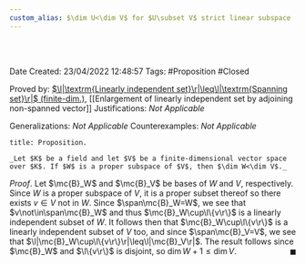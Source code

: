 ```yaml
---
custom_alias: $\dim U<\dim V$ for $U\subset V$ strict linear subspace
---
```


<br />
<br />

Date Created: 23/04/2022 12:48:57
Tags: #Proposition #Closed

Proved by: [$\l|\textrm{Linearly independent set}\r|\leq\l|\textrm{Spanning set}\r|$ (finite-dim.)](Cardinality%20of%20linearly%20independent%20sets%20no%20more%20than%20that%20of%20spanning%20sets%20(finite-dim.).md), [[Enlargement of linearly independent set by adjoining non-spanned vector]]
Justifications: _Not Applicable_

Generalizations: _Not Applicable_
Counterexamples: _Not Applicable_

``` ad-Proposition
title: Proposition.

_Let $K$ be a field and let $V$ be a finite-dimensional vector space over $K$. If $W$ is a proper subspace of $V$, then $\dim W<\dim V$._

```

_Proof_. Let $\mc{B}_W$ and $\mc{B}_V$ be bases of $W$ and $V$, respectively. Since $W$ is a proper subspace of $V$, it is a proper subset thereof so there exists $v\in V$ not in $W$. Since $\span\mc{B}_W=W$, we see that $v\not\in\span\mc{B}_W$ and thus $\mc{B}_W\cup\l\{v\r\}$ is a linearly independent subset of $W$. It follows then that $\mc{B}_W\cup\l\{v\r\}$ is a linearly independent subset of $V$ too, and since $\span\mc{B}_V=V$, we see that $\l|\mc{B}_W\cup\l\{v\r\}\r|\leq\l|\mc{B}_V\r|$. The result follows since $\mc{B}_W$ and $\l\{v\r\}$ is disjoint, so $\dim W+1\leq\dim V$.<span style="float:right;">$\blacksquare$</span>
